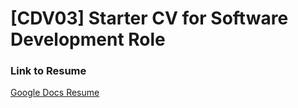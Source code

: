 # [CDV03] Starter CV for Software Development Role

### Link to Resume
[Google Docs Resume](<https://docs.google.com/document/d/1LJVcgV8Ow-D-72LxZ6OgcM1NpMFxioup/edit?usp=sharing&ouid=104646824640717635313&rtpof=true&sd=true>)

